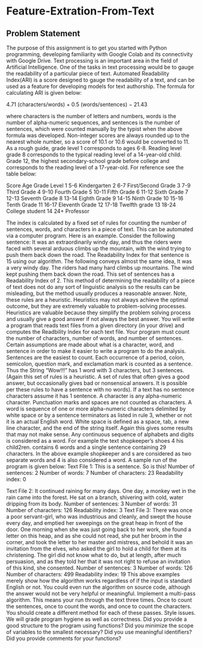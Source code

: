 # Feature-Extration-From-Text

## Problem Statement

The purpose of this assignment is to get you started with Python programming, developing
familiarity with Google Colab and its connectivity with Google Drive.
Text processing is an important area in the field of Artificial Intelligence. One of the tasks
in text processing would be to gauge the readability of a particular piece of text. Automated
Readability Index(ARI) is a score designed to gauge the readability of a text, and can be used
as a feature for developing models for text authorship.
The formula for calculating ARI is given below:

4.71 (characters/words) + 0.5 (words/sentences) − 21.43

where characters is the number of letters and numbers, words is the number of alpha-numeric
sequences, and sentences is the number of sentences, which were counted manually by the typist
when the above formula was developed. Non-integer scores are always rounded up to the nearest
whole number, so a score of 10.1 or 10.6 would be converted to 11.
As a rough guide, grade level 1 corresponds to ages 6-8. Reading level grade 8 corresponds to
the typical reading level of a 14-year-old child. Grade 12, the highest secondary-school grade
before college and corresponds to the reading level of a 17-year-old. For reference see the table
below:

Score Age Grade Level
1 5-6 Kindergarten
2 6-7 First/Second Grade
3 7-9 Third Grade
4 9-10 Fourth Grade
5 10-11 Fifth Grade
6 11-12 Sixth Grade
7 12-13 Seventh Grade
8 13-14 Eighth Grade
9 14-15 Ninth Grade
10 15-16 Tenth Grade
11 16-17 Eleventh Grade
12 17-18 Twelfth grade
13 18-24 College student
14 24+ Professor

The index is calculated by a fixed set of rules for counting the number of sentences, words,
and characters in a piece of text. This can be automated via a computer program. Here is an
example. Consider the following sentence:
It was an extraordinarily windy day, and thus the riders were faced with several arduous
climbs up the mountain, with the wind trying to push them back down the road.
The Readability Index for that sentence is 15 using our algorithm. The following conveys almost
the same idea,
It was a very windy day. The riders had many hard climbs up mountains. The wind kept
pushing them back down the road.
This set of sentences has a Readability Index of 2. This method of determining the readability
of a piece of text does not do any sort of linguistic analysis so the results can be misleading, but
the method usually produces a reasonable answer.
Note, these rules are a heuristic. Heuristics may not always achieve the optimal outcome, but
they are extremely valuable to problem-solving processes. Heuristics are valuable because they
simplify the problem solving process and usually give a good answer if not always the best
answer.
You will write a program that reads text files from a given directory (in your drive) and computes
the Readbility Index for each text file.
Your program must count the number of characters, number of words, and number of sentences.
Certain assumptions are made about what is a character, word, and sentence in order to make
it easier to write a program to do the analysis.
Sentences are the easiest to count. Each occurrence of a period, colon, semicolon, question
mark, and exclamation mark is counted as a sentence. Thus the String “Wow!!!” has 1 word
with 3 characters, but 3 sentences. (Again this set of rules is a heuristic. A set of rules that
often gives a good answer, but occasionally gives bad or nonsensical answers. It is possible per
these rules to have a sentence with no words). If a text has no sentence characters assume it
has 1 sentence.
A character is any alpha-numeric character. Punctuation marks and spaces are not counted
as characters. A word is sequence of one or more alpha-numeric characters delimited by white
space or by a sentence terminators as listed in rule 3, whether or not it is an actual English word.
White space is defined as a space, tab, a new line character, and the end of the string itself.
Again this gives some results that may not make sense. Any continuous sequence of alphabets
and digits is considered as a word.
For example the text
shopkeeper’s shoes 4 his child2ren.
contains 6 words and a single sentence containing 29 characters. In the above example shopkeeper
and s are considered as two separate words and 4 is also considered a word.
A sample run of the program is given below:
Text File 1: This is a sentence. So is this!
Number of sentences: 2
Number of words: 7
Number of characters: 23
Readability index: 0

Text File 2: It continued raining for many days. One day, a monkey wet in the
rain came into the forest. He sat on a branch, shivering with cold, water dripping
from its body.
Number of sentences: 3
Number of words: 31
Number of characters: 126
Readability index: 3
Text File 3: There was once a poor servant-girl, who was industrious and cleanly,
and swept the house every day, and emptied her sweepings on the great heap in front of
the door. One morning when she was just going back to her work, she found a letter on
this heap, and as she could not read, she put her broom in the corner, and took the
letter to her master and mistress, and behold it was an invitation from the elves,
who asked the girl to hold a child for them at its christening. The girl did not know
what to do, but at length, after much persuasion, and as they told her that it was not
right to refuse an invitation of this kind, she consented.
Number of sentences: 3
Number of words: 126
Number of characters: 499
Readability index: 19
This above examples merely show how the algorithm works regardless of if the input is standard
English or not. You could even run the algorithm on source code, although the answer would
not be very helpful or meaningful.
Implement a multi-pass algorithm. This means your run through the text three times. Once
to count the sentences, once to count the words, and once to count the characters. You should
create a different method for each of these passes.
Style issues. We will grade program hygiene as well as correctness. Did you provide a good
structure to the program using functions? Did you minimize the scope of variables to the
smallest necessary? Did you use meaningful identifiers? Did you provide comments for your
functions?
